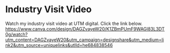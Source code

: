 # Industry Visit Video

Watch my industry visit video at UTM digital. Click the link below.
https://www.canva.com/design/DAGZvayeW20/K1ZBmPUmF9WAGl83L3DT0g/watch?utm_content=DAGZvayeW20&utm_campaign=designshare&utm_medium=link2&utm_source=uniquelinks&utlId=he684838546
